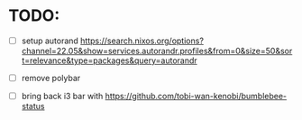 # TODO:
* [ ] setup autorand https://search.nixos.org/options?channel=22.05&show=services.autorandr.profiles&from=0&size=50&sort=relevance&type=packages&query=autorandr
* [ ] remove polybar
* [ ] bring back i3 bar with https://github.com/tobi-wan-kenobi/bumblebee-status

